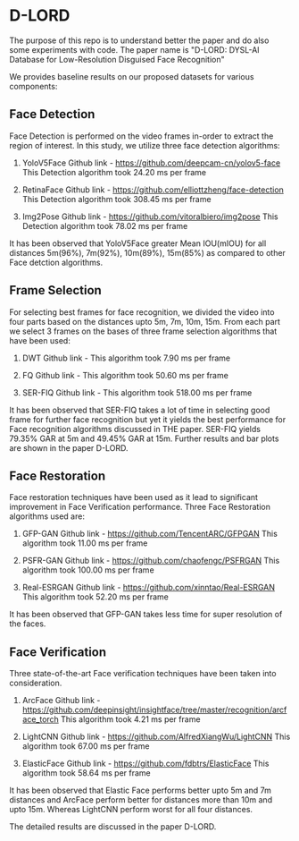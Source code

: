 # D-LORD

The purpose of this repo is to understand better the paper and do also some experiments with code.
The paper name is "D-LORD: DYSL-AI Database for Low-Resolution Disguised Face Recognition"

We provides baseline results on our proposed datasets for various components:
## Face Detection
Face Detection is performed on the video frames in-order to extract the region of interest. In this study, we utilize three face detection algorithms:
1. YoloV5Face
   Github link - https://github.com/deepcam-cn/yolov5-face
   This Detection algorithm took 24.20 ms per frame
   
2. RetinaFace
   Github link - https://github.com/elliottzheng/face-detection
   This Detection algorithm took 308.45 ms per frame
 
3. Img2Pose
   Github link - https://github.com/vitoralbiero/img2pose
   This Detection algorithm took 78.02 ms per frame
   
It has been observed that YoloV5Face greater Mean IOU(mIOU) for all distances 5m(96%), 7m(92%), 10m(89%), 15m(85%) as compared to other Face detction algorithms. 
   
## Frame Selection
For selecting best frames for face recognition, we divided the video into four parts based on the distances upto 5m, 7m, 10m, 15m. From each part we select 3 frames on the bases of three frame selection algorithms that have been used:
1. DWT
   Github link - 
   This algorithm took 7.90 ms per frame

2. FQ
   Github link - 
   This algorithm took 50.60 ms per frame

3. SER-FIQ
   Github link - 
   This algorithm took 518.00 ms per frame
   
It has been observed that SER-FIQ takes a lot of time in selecting good frame for further face recognition but yet it yields the best performance for Face recognition algorithms discussed in THE paper. SER-FIQ yields 79.35% GAR at 5m and 49.45% GAR at 15m. Further results and bar plots are shown in the paper D-LORD.



## Face Restoration
Face restoration techniques have been used as it lead to significant improvement in Face Verification performance. Three Face Restoration algorithms used are:
1. GFP-GAN
   Github link - https://github.com/TencentARC/GFPGAN
   This algorithm took 11.00 ms per frame

2. PSFR-GAN
   Github link - https://github.com/chaofengc/PSFRGAN
   This algorithm took 100.00 ms per frame

3. Real-ESRGAN
   Github link - https://github.com/xinntao/Real-ESRGAN
   This algorithm took 52.20 ms per frame
   
It has been observed that GFP-GAN takes less time for super resolution of the faces. 

## Face Verification
Three state-of-the-art Face verification techniques have been taken into consideration.  
1. ArcFace 
   Github link - https://github.com/deepinsight/insightface/tree/master/recognition/arcface_torch
   This algorithm took 4.21 ms per frame

2. LightCNN
   Github link - https://github.com/AlfredXiangWu/LightCNN
   This algorithm took 67.00 ms per frame

3. ElasticFace
   Github link - https://github.com/fdbtrs/ElasticFace
   This algorithm took 58.64 ms per frame
   
It has been observed that Elastic Face performs better upto 5m and 7m distances and ArcFace perform better for distances more than 10m and upto 15m. Whereas LightCNN perform worst for all four distances.

The detailed results are discussed in the paper D-LORD.


